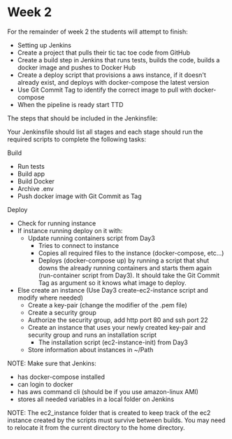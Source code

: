 # Week 2

For the remainder of week 2 the students will attempt to finish:
* Setting up Jenkins
* Create a project that pulls their tic tac toe code from GitHub
* Create a build step in Jenkins that runs tests, builds the code, builds a docker image and pushes to Docker Hub
* Create a deploy script that provisions a aws instance, if it doesn't already exist, and deploys with docker-compose the latest version
* Use Git Commit Tag to identify the correct image to pull with docker-compose
* When the pipeline is ready start TTD

The steps that should be included in the Jenkinsfile:

Your Jenkinsfile should list all stages and each stage should run the required scripts to complete the following tasks:

Build
* Run tests
* Build app
* Build Docker
* Archive .env
* Push docker image with Git Commit as Tag

Deploy
   * Check for running instance
   * If instance running deploy on it with:
      * Update running containers script from Day3
         * Tries to connect to instance
         * Copies all required files to the instance (docker-compose, etc…)
         * Deploys (docker-compose up) by running a script that shut downs the already running containers and starts them again (run-container script from Day3). It should take the Git Commit             Tag as argument so it knows what image to deploy.
   * Else create an instance (Use Day3 create-ec2-instance script and modify where needed)
      * Create a key-pair (change the modifier of the .pem file)
      * Create a security group
      * Authorize the security group, add http port 80 and ssh port 22
      * Create an instance that uses your newly created key-pair and security group and runs an installation script
         * The installation script (ec2-instance-init) from Day3
      * Store information about instances in ~/Path

NOTE: Make sure that Jenkins:
* has docker-compose installed
* can login to docker
* has aws command cli (should be if you use amazon-linux AMI)
* stores all needed variables in a local folder on Jenkins

NOTE: The ec2_instance folder that is created to keep track of the ec2 instance created by the scripts must survive between builds. You may need to relocate it from the current directory to the home directory.
